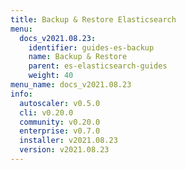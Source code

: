 ```yaml
---
title: Backup & Restore Elasticsearch
menu:
  docs_v2021.08.23:
    identifier: guides-es-backup
    name: Backup & Restore
    parent: es-elasticsearch-guides
    weight: 40
menu_name: docs_v2021.08.23
info:
  autoscaler: v0.5.0
  cli: v0.20.0
  community: v0.20.0
  enterprise: v0.7.0
  installer: v2021.08.23
  version: v2021.08.23
---
```


